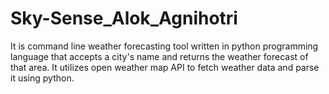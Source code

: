 # Sky-Sense_Alok_Agnihotri
It is command line weather forecasting tool written in python programming language that accepts a city's name and returns the weather forecast of that area. It utilizes open weather map API to fetch weather data and parse it using python. 
